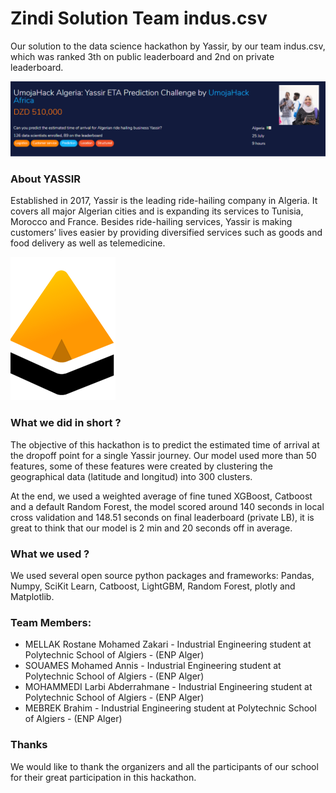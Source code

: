 # Zindi Solution Team indus.csv 
Our solution to the data science hackathon by Yassir, by our team indus.csv, which was ranked 3th on public leaderboard and 2nd on private leaderboard.

![](https://github.com/Rostane-roro/UmojaHack-Algeria-Yassir-ETA-Prediction-Challenge-by-UmojaHack-Africa/blob/master/Zindi_plateform.PNG "Zindi")

### About YASSIR
Established in 2017, Yassir is the leading ride-hailing company in Algeria. It covers all major Algerian cities and is expanding its services to Tunisia, Morocco and France. Besides ride-hailing services, Yassir is making customers’ lives easier by providing diversified services such as goods and food delivery as well as telemedicine.

![](https://github.com/Rostane-roro/UmojaHack-Algeria-Yassir-ETA-Prediction-Challenge-by-UmojaHack-Africa/blob/master/Yassir.PNG "Yassir")

### What we did in short ?
The objective of this hackathon is to predict the estimated time of arrival at the dropoff point for a single Yassir journey. Our model used more than 50 features, some of these features were created by clustering the geographical data (latitude and longitud) into 300 clusters.

At the end, we used a weighted average of fine tuned XGBoost, Catboost and a default Random Forest, the model scored around 140 seconds in local cross validation and 148.51 seconds on final leaderboard (private LB), it is great to think that our model is 2 min and 20 seconds off in average.

### What we used ?
We used several open source python packages and frameworks: Pandas, Numpy, SciKit Learn, Catboost, LightGBM, Random Forest, plotly and Matplotlib.

### Team Members:
- MELLAK Rostane Mohamed Zakari - Industrial Engineering student at Polytechnic School of Algiers - (ENP Alger)
- SOUAMES Mohamed Annis - Industrial Engineering student at Polytechnic School of Algiers - (ENP Alger)
- MOHAMMEDI Larbi Abderrahmane - Industrial Engineering student at Polytechnic School of Algiers - (ENP Alger)
- MEBREK Brahim - Industrial Engineering student at Polytechnic School of Algiers - (ENP Alger)

### Thanks
We would like to thank the organizers and all the participants of our school for their great participation in this hackathon.
